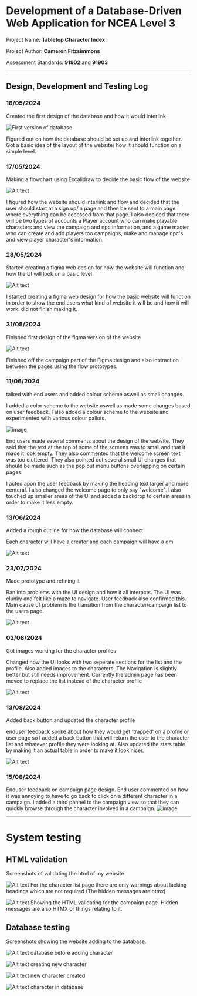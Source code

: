 # Development of a Database-Driven Web Application for NCEA Level 3

Project Name: **Tabletop Character Index**

Project Author: **Cameron Fitzsimmons**

Assessment Standards: **91902** and **91903**


-------------------------------------------------

## Design, Development and Testing Log

### 16/05/2024

Created the first design of the database and how it would interlink

![First version of database](images/db1.png)

Figured out on how the database should be set up and interlink together. Got a basic idea of the layout of the website/ how it should function on a simple level.

### 17/05/2024

Making a flowchart using Excalidraw to decide the basic flow of the website

![Alt text](images/outline1.png)

I figured how the website should interlink and flow and decided that the user should start at a sign up/in page and then be sent to a main page where everything can be accessed from that page. I also decided that there will be two types of accounts a Player account who can make playable characters and view the campaign and npc information, and a game master who can create and add players too campaigns, make and manage npc's and view player character's information.


### 28/05/2024

Started creating a figma web design for how the website will function and how the UI will look on a basic level

![Alt text](images/figma1.png)

I started creating a figma web design for how the basic website will function in order to show the end users what kind of website it will be and how it will work. did not finish making it. 



### 31/05/2024

Finished first design of the figma version of the website

![Alt text](images/figma2.png)

Finished off the campaign part of the Figma design and also interaction between the pages using the flow prototypes.

### 11/06/2024

talked with end users and added colour scheme aswell as small changes.

I added a color scheme to the website aswell as made some changes based on user feedback. I also added a colour scheme to the website and experimented with various colour pallots.

![image](https://github.com/waimea-cfitzsimmons/300dtd-assessment/assets/158527099/b5abc9c2-df34-4f47-8ac3-3e2902610d47)


End users made several comments about the design of the website. They said that the text at the top of some of the screens was to small and that it made it look empty. They also commented that the welcome screen text was too cluttered. They also pointed out several small UI changes that should be made such as the pop out menu buttons overlapping on certain pages. 

I acted apon the user feedback by making the heading text larger and more centeral. I also changed the welcome page to only say "welcome". I also touched up smaller areas of the UI and added a backdrop to certain areas in order to make it less empty.

### 13/06/2024

Added a rough outline for how the database will connect

Each character will have a creator and each campaign will have a dm

![Alt text](images/database.png)

### 23/07/2024

Made prototype and refining it

Ran into problems with the UI design and how it all interacts. The UI was clunky and felt like a maze to navigate. User feedback also confirmed this. Main cause of problem is the transition from the character/campaign list to the users page.

![Alt text](images/old-layout.png)

### 02/08/2024

Got images working for the character profiles

Changed how the UI looks with two seperate sections for the list and the profile. Also added images to the characters. The Navigation is slightly better but still needs improvement. Currently the admin page has been moved to replace the list instead of the character profile 

![Alt text](images/images.png)

### 13/08/2024

Added back button and updated the character profile

enduser feedback spoke about how they would get 'trapped' on a profile or user page so I added a back button that will return the user to the character list and whatever profile they were looking at. Also updated the stats table by making it an actual table in order to make it look nicer. 

![Alt text](images/ui_improved.png)

### 15/08/2024

Enduser feedback on campaign page design.
End user commented on how it was annoying to have to go back to click on a different character in a campaign. I added a third pannel to the campaign view so that they can quickly browse through the character involved in a campaign.
![image](https://github.com/user-attachments/assets/361f9adb-6601-48c8-ab2c-f2e908e280e5)

-------------------------------------------------

# System testing

## HTML validation

Screenshots of validating the html of my website

![Alt text](images/errorchar.png)
For the character list page there are only warnings about lacking headings which are not required (The hidden messages are htmx)

![Alt text](images/errorcam.png)
Showing the HTML validating for the campaign page. Hidden messages are also HTMX or things relating to it.

## Database testing

Screenshots showing the website adding to the database. 

![Alt text](images/walt1.png)
database before adding character

![Alt text](images/walt2.png)
creating new character

![Alt text](images/walt3.png)
new character created

![Alt text](images/walt4.png)
character in database